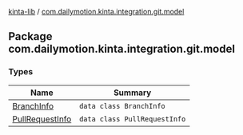 [kinta-lib](../index.md) / [com.dailymotion.kinta.integration.git.model](./index.md)

## Package com.dailymotion.kinta.integration.git.model

### Types

| Name | Summary |
|---|---|
| [BranchInfo](-branch-info/index.md) | `data class BranchInfo` |
| [PullRequestInfo](-pull-request-info/index.md) | `data class PullRequestInfo` |
